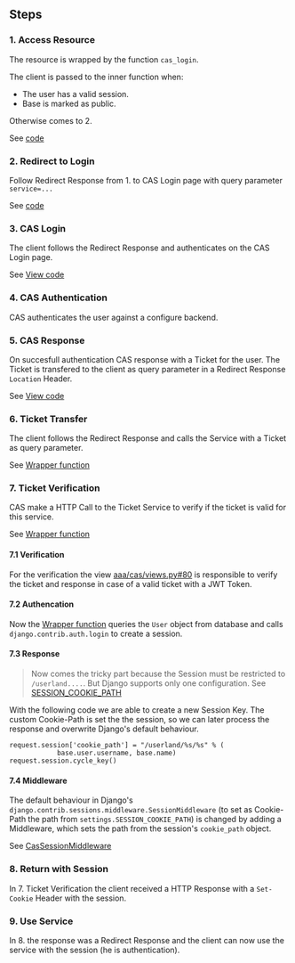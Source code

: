 ## Steps

### 1. Access Resource

The resource is wrapped by the function `cas_login`.

The client is passed to the inner function when:

* The user has a valid session.
* Base is marked as public.

Otherwise comes to 2.

See [code](aaa/cas/authentication.py)

### 2. Redirect to Login

Follow Redirect Response from 1. to CAS Login page with query parameter `service=...`

See [code](aaa/cas/authentication.py)

### 3. CAS Login

The client follows the Redirect Response and authenticates on the CAS Login page.

See [View code](aaa/cas/views.py#L26)

### 4. CAS Authentication

CAS authenticates the user against a configure backend.

### 5. CAS Response

On succesfull authentication CAS response with a Ticket for the user. The Ticket is transfered to the client as query parameter in a Redirect Response `Location` Header.

See [View code](aaa/cas/views.py#L67)

### 6. Ticket Transfer 

The client follows the Redirect Response and calls the Service with a Ticket as query parameter.

See [Wrapper function](aaa/cas/authentication.py#62)

### 7. Ticket Verification

CAS make a HTTP Call to the Ticket Service to verify if the ticket is valid for this service.

See [Wrapper function](aaa/cas/authentication.py#60)

#### 7.1 Verification

For the verification the view [aaa/cas/views.py#80](aaa/cas/views.py#80) is responsible to verify the ticket and response in case of a valid ticket with a JWT Token. 

#### 7.2 Authencation

Now the [Wrapper function](aaa/cas/authentication.py) queries the `User` object from database and calls `django.contrib.auth.login` to create a session.

#### 7.3 Response

> Now comes the tricky part because the Session must be restricted to `/userland....`. But Django supports only one configuration. See [SESSION_COOKIE_PATH](https://docs.djangoproject.com/en/2.0/ref/settings/#std:setting-SESSION_COOKIE_PATH)

With the following code we are able to create a new Session Key. The custom Cookie-Path is set the the session, so we can later process the response and overwrite Django's default behaviour.

    request.session['cookie_path'] = "/userland/%s/%s" % (
                base.user.username, base.name)
    request.session.cycle_key()

#### 7.4 Middleware

The default behaviour in Django's `django.contrib.sessions.middleware.SessionMiddleware` (to set as Cookie-Path the path from `settings.SESSION_COOKIE_PATH`) is changed by adding a Middleware, which sets the path from the session's `cookie_path` object.


See [CasSessionMiddleware](aaa/cas/middleware.py)

### 8. Return with Session

In 7. Ticket Verification the client received a HTTP Response with a `Set-Cookie` Header with the session.

### 9. Use Service

In 8. the response was a Redirect Response and the client can now use the service with the session (he is authentication).





